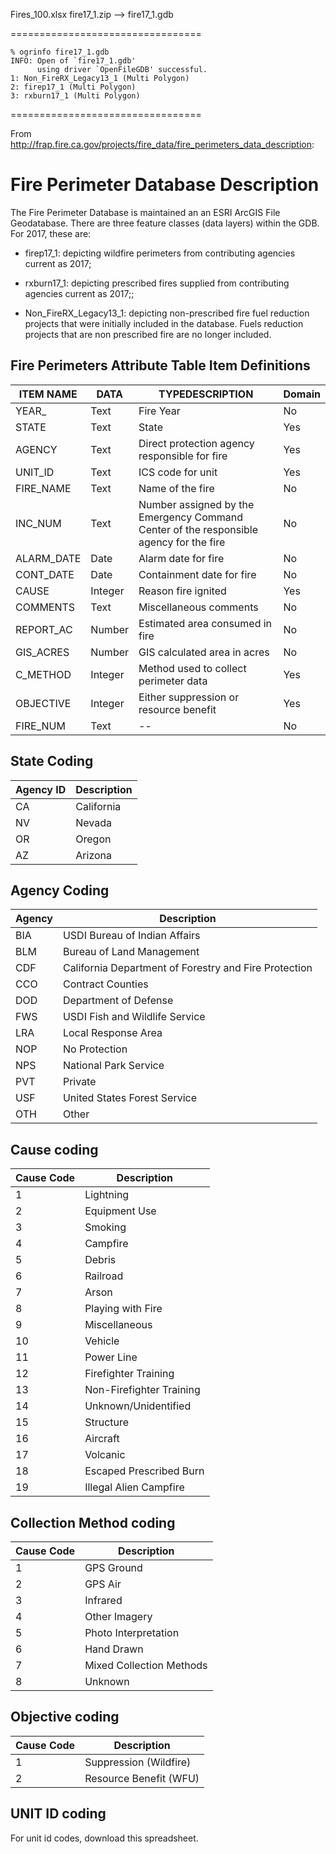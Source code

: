 Fires_100.xlsx
fire17_1.zip --> fire17_1.gdb

=================================

```
% ogrinfo fire17_1.gdb
INFO: Open of `fire17_1.gdb'
      using driver `OpenFileGDB' successful.
1: Non_FireRX_Legacy13_1 (Multi Polygon)
2: firep17_1 (Multi Polygon)
3: rxburn17_1 (Multi Polygon)
```

=================================

From  http://frap.fire.ca.gov/projects/fire_data/fire_perimeters_data_description:


# Fire Perimeter Database Description

The Fire Perimeter Database is maintained an an ESRI ArcGIS File Geodatabase. There are three feature classes (data layers) within the GDB. For 2017, these are:

* firep17_1: depicting wildfire perimeters from contributing agencies current as 2017;

* rxburn17_1: depicting prescribed fires supplied from contributing agencies current as 2017;;

* Non_FireRX_Legacy13_1: depicting non-prescribed fire fuel reduction projects that were initially included in the database. Fuels reduction projects that are non prescribed fire are no longer included.

## Fire Perimeters Attribute Table Item Definitions

|ITEM NAME |DATA |TYPEDESCRIPTION |Domain |
|--------- |---- |--------------- |------ |
|YEAR_ | Text | Fire Year | No |
|STATE | Text | State | Yes |
|AGENCY | Text | Direct protection agency responsible for fire | Yes |
|UNIT_ID | Text	 | ICS code for unit | Yes |
|FIRE_NAME | Text | Name of the fire | No |
|INC_NUM | Text | Number assigned by the Emergency Command Center of the responsible agency for the fire | No |
|ALARM_DATE | Date | Alarm date for fire | No |
|CONT_DATE | Date | Containment date for fire | No |
|CAUSE | Integer | Reason fire ignited | Yes |
|COMMENTS | Text | Miscellaneous comments | No |
|REPORT_AC | Number | Estimated area consumed in fire | No |
|GIS_ACRES | Number | GIS calculated area in acres | No |
|C_METHOD | Integer | Method used to collect perimeter data | Yes |
|OBJECTIVE | Integer | Either suppression or resource benefit | Yes |
|FIRE_NUM | Text | -- | No |

## State Coding

|Agency ID | Description |
|--------- |------------ |
|CA | California |
|NV | Nevada |
|OR | Oregon |
|AZ | Arizona |

## Agency Coding

|Agency |Description |
|------ |----------- |
|BIA | USDI Bureau of Indian Affairs|
|BLM | Bureau of Land Management|
|CDF | California Department of Forestry and Fire Protection|
|CCO | Contract Counties|
|DOD | Department of Defense|
|FWS | USDI Fish and Wildlife Service|
|LRA | Local Response Area|
|NOP | No Protection|
|NPS | National Park Service|
|PVT | Private|
|USF | United States Forest Service|
|OTH | Other|

## Cause coding

|Cause Code |Description |
|---------- |----------- |
|1 | Lightning|
|2 | Equipment Use|
|3 | Smoking|
|4 | Campfire|
|5 | Debris|
|6 | Railroad|
|7 | Arson|
|8 | Playing with Fire|
|9 | Miscellaneous|
|10 | Vehicle|
|11 | Power Line|
|12 | Firefighter Training|
|13 | Non-Firefighter Training|
|14 | Unknown/Unidentified|
|15 | Structure|
|16 | Aircraft|
|17 | Volcanic|
|18 | Escaped Prescribed Burn|
|19 | Illegal Alien Campfire|

## Collection Method coding

|Cause Code |Description |
|---------- |----------- |
|1 | GPS Ground|
|2 | GPS Air|
|3 | Infrared|
|4 | Other Imagery|
|5 | Photo Interpretation|
|6 | Hand Drawn|
|7 | Mixed Collection Methods|
|8 | Unknown|

## Objective coding

|Cause Code |Description |
|---------- |----------- |
|1 | Suppression (Wildfire)|
|2 | Resource Benefit (WFU)|

## UNIT ID coding

For unit id codes, download this spreadsheet.


